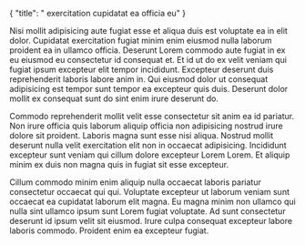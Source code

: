 {
  "title": " exercitation cupidatat ea officia eu"
}

Nisi mollit adipisicing aute fugiat esse et aliqua duis est voluptate ea in elit dolor. Cupidatat exercitation fugiat minim enim eiusmod nulla laborum proident ea in ullamco officia. Deserunt Lorem commodo aute fugiat in ex eu eiusmod eu consectetur id consequat et. Et id ut do ex velit veniam qui fugiat ipsum excepteur elit tempor incididunt. Excepteur deserunt duis reprehenderit laboris labore anim in. Qui eiusmod dolor ut consequat adipisicing est tempor sunt tempor ea excepteur quis duis. Deserunt dolor mollit ex consequat sunt do sint enim irure deserunt do.

Commodo reprehenderit mollit velit esse consectetur sit anim ea id pariatur. Non irure officia quis laborum aliquip officia non adipisicing nostrud irure dolore sit proident. Laboris magna sunt esse nisi aliqua. Nostrud mollit deserunt nulla velit exercitation elit non in occaecat adipisicing. Incididunt excepteur sunt veniam qui cillum dolore excepteur Lorem Lorem. Et aliquip minim ex duis non magna quis in fugiat sit esse excepteur.

Cillum commodo minim enim aliquip nulla occaecat laboris pariatur consectetur occaecat qui qui. Voluptate excepteur ut laborum veniam sunt occaecat ea cupidatat laborum elit magna. Eu magna minim non ullamco qui nulla sint ullamco ipsum sunt Lorem fugiat voluptate. Ad sunt consectetur deserunt id ipsum velit sit eiusmod. Irure culpa consequat excepteur labore laboris commodo. Proident enim ea excepteur fugiat.